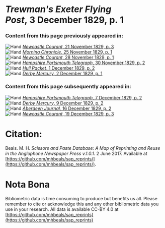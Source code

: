 # *Trewman's Exeter Flying Post*, 3 December 1829, p. 1  
  
### Content from this page previously appeared in:  
![Hand](http://scissorsandpaste.net/wp-content/uploads/2017/06/smallhandpointer.png) [*Newcastle Courant*, 21 November 1829, p. 3](https://mhbeals.github.io/sap_html/Newcastle-Courant/Newcastle-Courant-21-November-1829-p-3)  
![Hand](http://scissorsandpaste.net/wp-content/uploads/2017/06/smallhandpointer.png) [*Morning Chronicle*, 25 November 1829, p. 1](https://mhbeals.github.io/sap_html/Morning-Chronicle/Morning-Chronicle-25-November-1829-p-1)  
![Hand](http://scissorsandpaste.net/wp-content/uploads/2017/06/smallhandpointer.png) [*Newcastle Courant*, 28 November 1829, p. 1](https://mhbeals.github.io/sap_html/Newcastle-Courant/Newcastle-Courant-28-November-1829-p-1)  
![Hand](http://scissorsandpaste.net/wp-content/uploads/2017/06/smallhandpointer.png) [*Hampshire Portsmouth Telegraph*, 30 November 1829, p. 2](https://mhbeals.github.io/sap_html/Hampshire-Portsmouth-Telegraph/Hampshire-Portsmouth-Telegraph-30-November-1829-p-2)  
![Hand](http://scissorsandpaste.net/wp-content/uploads/2017/06/smallhandpointer.png) [*Hull Packet*, 1 December 1829, p. 2](https://mhbeals.github.io/sap_html/Hull-Packet/Hull-Packet-1-December-1829-p-2)  
![Hand](http://scissorsandpaste.net/wp-content/uploads/2017/06/smallhandpointer.png) [*Derby Mercury*, 2 December 1829, p. 1](https://mhbeals.github.io/sap_html/Derby-Mercury/Derby-Mercury-2-December-1829-p-1)  
  
### Content from this page subsequently appeared in:  
![Hand](http://scissorsandpaste.net/wp-content/uploads/2017/06/smallhandpointer.png) [*Hampshire Portsmouth Telegraph*, 7 December 1829, p. 2](https://mhbeals.github.io/sap_html/Hampshire-Portsmouth-Telegraph/Hampshire-Portsmouth-Telegraph-7-December-1829-p-2)  
![Hand](http://scissorsandpaste.net/wp-content/uploads/2017/06/smallhandpointer.png) [*Derby Mercury*, 9 December 1829, p. 2](https://mhbeals.github.io/sap_html/Derby-Mercury/Derby-Mercury-9-December-1829-p-2)  
![Hand](http://scissorsandpaste.net/wp-content/uploads/2017/06/smallhandpointer.png) [*Aberdeen Journal*, 16 December 1829, p. 2](https://mhbeals.github.io/sap_html/Aberdeen-Journal/Aberdeen-Journal-16-December-1829-p-2)  
![Hand](http://scissorsandpaste.net/wp-content/uploads/2017/06/smallhandpointer.png) [*Newcastle Courant*, 19 December 1829, p. 3](https://mhbeals.github.io/sap_html/Newcastle-Courant/Newcastle-Courant-19-December-1829-p-3)  


# Citation: 

Beals. M. H. *Scissors and Paste Database: A Map of Reprinting and Reuse in the Anglophone Newspaper Press v.1.0.1.* 2 June 2017. Available at [https://github.com/mhbeals/sap_reprints/](https://github.com/mhbeals/sap_reprints/). 

# Nota Bona

Bibliometric data is time consuming to produce but benefits us all. Please remember to cite or acknowledge this and any other bibliometric data you use in your research. All data is available CC-BY 4.0 at [https://github.com/mhbeals/sap_reprints](https://github.com/mhbeals/sap_reprints)